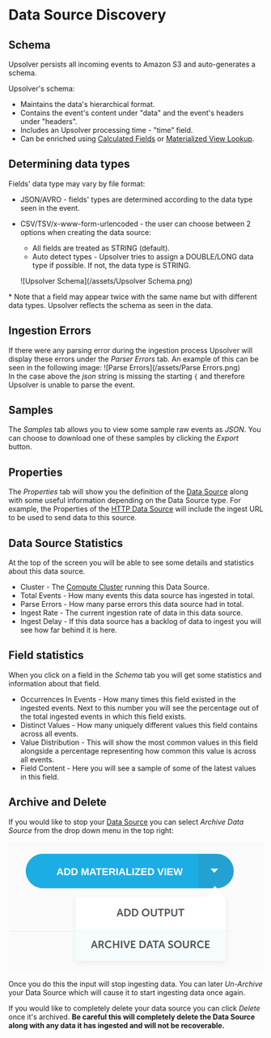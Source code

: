 # Data Source Discovery

## Schema

Upsolver persists all incoming events to Amazon S3 and auto-generates a schema.

Upsolver's schema:

* Maintains the data's hierarchical format.
* Contains the event's content under "data" and the event's headers under "headers".
* Includes an Upsolver  processing time - "time" field.
* Can be enriched using [Calculated Fields](/Functions/Calculated/README.md) or [Materialized View Lookup](/Functions/materialized-view-lookup.md).

## Determining data types

Fields' data type may vary by file format:

* JSON/AVRO - fields' types are determined according to the data type seen in the event.
* CSV/TSV/x-www-form-urlencoded - the user can choose between 2 options when creating the data source:

  * All fields are treated as STRING \(default\).
  * Auto detect types - Upsolver tries to assign a DOUBLE/LONG data type if possible. If not, the data type is STRING.

  ![Upsolver Schema](/assets/Upsolver Schema.png)

\* Note that a field may appear twice with the same name but with different data types. Upsolver reflects the schema as seen in the data.

## Ingestion Errors

If there were any parsing error during the ingestion process Upsolver will display these errors under the _Parser Errors_ tab. An example of this can be seen in the following image: ![Parse Errors](/assets/Parse Errors.png)  
In the case above the _json_ string is missing the starting `{` and therefore Upsolver is unable to parse the event.

## Samples

The _Samples_ tab allows you to view some sample raw events as _JSON_. You can choose to download one of these samples by clicking the _Export_ button.

## Properties

The _Properties_ tab will show you the definition of the [Data Source](README.md) along with some useful information depending on the Data Source type. For example, the Properties of the [HTTP Data Source](http-input.md) will include the ingest URL to be used to send data to this source.

## Data Source Statistics

At the top of the screen you will be able to see some details and statistics about this data source.

* Cluster - The [Compute Cluster](/Clusters/compute.md) running this Data Source.
* Total Events - How many events this data source has ingested in total.
* Parse Errors - How many parse errors this data source had in total.
* Ingest Rate - The current ingestion rate of data in this data source.
* Ingest Delay - If this data source has a backlog of data to ingest you will see how far behind it is here.

## Field statistics

When you click on a field in the _Schema_ tab you will get some statistics and information about that field.

* Occurrences In Events - How many times this field existed in the ingested events. Next to this number you will see the percentage out of the total ingested events in which this field exists.
* Distinct Values - How many uniquely different values this field contains across all events.
* Value Distribution - This will show the most common values in this field alongside a percentage representing how common this value is across all events.
* Field Content - Here you will see a sample of some of the latest values in this field.

## Archive and Delete

If you would like to stop your [Data Source](README.md) you can select _Archive Data Source_ from the drop down menu in the top right:

<img src="/assets/Archive Data Source.png"/>

Once you do this the input will stop ingesting data. You can later _Un-Archive_ your Data Source which will cause it to start ingesting data once again.

If you would like to completely delete your data source you can click _Delete_ once it's archived. **Be careful this will completely delete the Data Source along with any data it has ingested and will not be recoverable.**
